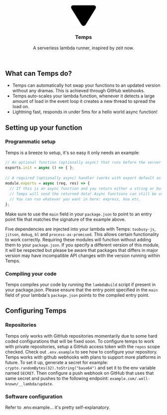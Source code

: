 <br />
<p align="center">
  <a href="">
    <img src="assets/Temps.png" alt="Logo" width="80" height="66">
  </a>

  <h3 align="center">Temps</h3>

  <p align="center">
    A serverless lambda runner, inspired by zeit now.
  </p>
</p>

<br>

## What can Temps do?

- Temps can automatically hot swap your functions to an updated version without any dramas. This is achieved through GitHub webhooks.
- Temps auto-scales your lambda function, whenever it detects a large amount of load in the event loop it creates a new thread to spread the load on.
- Lightning fast, responds in under 5ms for a hello world async function!

## Setting up your function

### Programmatic setup

Temps is a breeze to setup, it's so easy it only needs an example:
```js
// An optional function (optionally async) that runs before the server listens is executed.
exports.init = async () => { };

// A required (optionally async) handler (works with export default as well).
module.exports = async (req, res) => {
  // If this is an async function and you return either a string or buffer here
  // Temps will send the returned data! Async functions can still be used without this behavior.
  // You can run whatever you want in here: express, koa etc.
};
```

Make sure to use the `main` field in your `package.json` to point to an entry point file that matches the signature of the example above.

Five dependencies are injected into your lambda with Temps: `toobusy-js`, `jitson`, `debug`, `bl` and `process-as-promised`. This allows certain functionality to work correctly. Requiring these modules will function without adding them to your `package.json`. If you specify a different version of this module, it will be respected but please be aware that packages that differs in major version may have incompatible API changes with the version running within Temps.

### Compiling your code

Temps compiles your code by running the `lambdaBuild` script if present in your package.json.
Please ensure that the entry point specified in the `main` field of your lambda's `package.json` points to the compiled entry point.

## Configuring Temps

### Repositories
Temps only works with GitHub repositories momentarily due to some hard coded configurations that will be fixed soon.
To configure temps to work with private repositories, setup a GitHub access token with the `repos` scope checked.
Check out `.env.example` to see how to configure your repository.
Temps works with github webhooks with plans to support more platforms in future.
To set it up, generate a secret for example: `crypto.randomBytes(32).toString("base64")`
and set it to the env variable named `SECRET`.
Then configure a push webhook on GitHub that uses that same secret and pushes to the following endpoint: `example.com/.well-known/__lambda/update`.

### Software configuration
Refer to .env.example... it's pretty self-explanatory.
